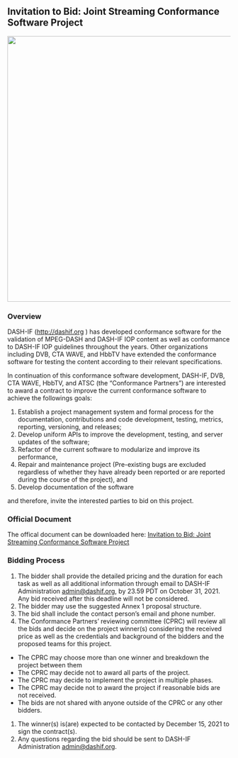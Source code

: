 ## Invitation to Bid: Joint Streaming Conformance Software Project

<img src="https://dashif.org/img/JCSP-LA.png" width="600">

### Overview

DASH-IF (http://dashif.org ) has developed conformance software for the validation of MPEG-DASH and DASH-IF IOP content as well as conformance to DASH-IF IOP guidelines throughout the years. Other organizations including DVB, CTA WAVE, and HbbTV have extended the conformance software for testing the content according to their relevant specifications. 

In continuation of this conformance software development, DASH-IF, DVB, CTA WAVE, HbbTV, and ATSC (the “Conformance Partners”) are interested to award a contract to improve the current conformance software to achieve the followings goals:

1.	Establish a project management system and formal process for the documentation, contributions and code development, testing, metrics, reporting, versioning, and releases;
2.	Develop uniform APIs to improve the development, testing, and server updates of the software;
3.	Refactor of the current software to modularize and improve its performance, 
4.	Repair and maintenance project (Pre-existing bugs are excluded regardless of whether they have already been reported or are reported during the course of the project),
and
5.	Develop documentation of the software

and therefore, invite the interested parties to bid on this project.

### Official Document

The offical document can be downloaded here: [Invitation to Bid: Joint Streaming Conformance Software Project](https://dash-industry-forum.github.io/docs/Joint-Conformance-Software-InvitationtoBid-V1.01.pdf) 

### Bidding Process

1.	The bidder shall provide the detailed pricing and the duration for each task as well as all additional information through email to DASH-IF Administration admin@dashif.org, by 23.59 PDT on October 31, 2021. Any bid received after this deadline will not be considered.
1.	The bidder may use the suggested Annex 1 proposal structure.
1.	The bid shall include the contact person’s email and phone number.
1.	The Conformance Partners’ reviewing committee (CPRC) will review all the bids and decide on the project winner(s) considering the received price as well as the credentials and background of the bidders and the proposed teams for this project.
   - The CPRC may choose more than one winner and breakdown the project between them
   - The CPRC may decide not to award all parts of the project.
   - The CPRC may decide to implement the project in multiple phases.
   - The CPRC may decide not to award the project if reasonable bids are not received.
   - The bids are not shared with anyone outside of the CPRC or any other bidders.
1.	The winner(s) is(are) expected to be contacted by December 15, 2021 to sign the contract(s). 
1.	Any questions regarding the bid should be sent to DASH-IF Administration admin@dashif.org.
